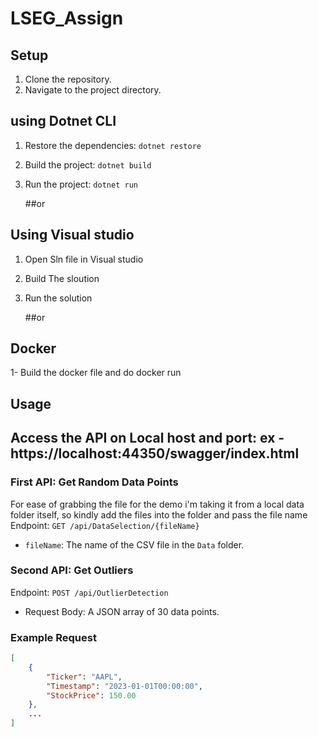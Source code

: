 # LSEG_Assign


## Setup

1. Clone the repository.
2. Navigate to the project directory.
   
## using Dotnet CLI  
1. Restore the dependencies: `dotnet restore`
2. Build the project: `dotnet build`
3. Run the project: `dotnet run`

   ##or
   
## Using Visual studio
1. Open Sln file in Visual studio
2. Build The sloution
3. Run the solution

    ##or
   
## Docker
1- Build the docker file and do docker run



## Usage
## Access the API on Local host and port: ex - https://localhost:44350/swagger/index.html

### First API: Get Random Data Points

For ease of grabbing the file for the demo i'm taking it from a local data folder itself, so kindly add the files into the folder and pass the file name
Endpoint: `GET /api/DataSelection/{fileName}`

- `fileName`: The name of the CSV file in the `Data` folder.

### Second API: Get Outliers

Endpoint: `POST /api/OutlierDetection`

- Request Body: A JSON array of 30 data points.

### Example Request

```json
[
    {
        "Ticker": "AAPL",
        "Timestamp": "2023-01-01T00:00:00",
        "StockPrice": 150.00
    },
    ...
]
